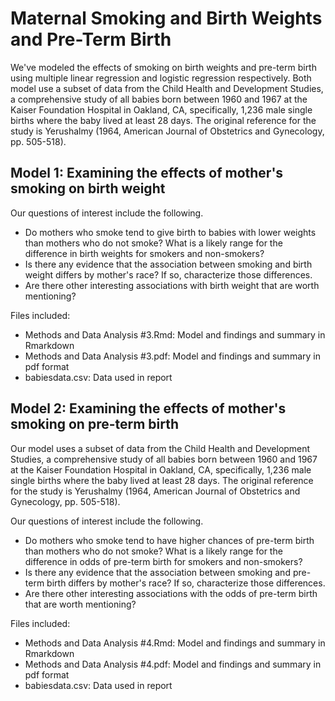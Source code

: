 # Maternal Smoking and Birth Weights and Pre-Term Birth

We've modeled the effects of smoking on birth weights and pre-term birth using multiple linear regression and logistic regression respectively. Both model use a subset of data from the Child Health and Development Studies, a comprehensive study of all babies born between 1960 and 1967 at the Kaiser Foundation Hospital in Oakland, CA, specifically, 1,236 male single births where the baby lived at least 28 days. The original reference for the study is Yerushalmy (1964, American Journal of Obstetrics and Gynecology, pp. 505-518).

## Model 1: Examining the effects of mother's smoking on birth weight

Our questions of interest include the following.
* Do mothers who smoke tend to give birth to babies with lower weights than mothers who do not smoke? What is a likely range for the difference in birth weights for smokers and non-smokers?
* Is there any evidence that the association between smoking and birth weight differs by mother's race? If so, characterize those differences.
* Are there other interesting associations with birth weight that are worth mentioning?

Files included:
* Methods and Data Analysis #3.Rmd: Model and findings and summary in Rmarkdown
* Methods and Data Analysis #3.pdf: Model and findings and summary in pdf format
* babiesdata.csv: Data used in report


## Model 2: Examining the effects of mother's smoking on pre-term birth

Our model uses a subset of data from the Child Health and Development Studies, a comprehensive study of all babies born between 1960 and 1967 at the Kaiser Foundation Hospital in Oakland, CA, specifically, 1,236 male single births where the baby lived at least 28 days. The original reference for the study is Yerushalmy (1964, American Journal of Obstetrics and Gynecology, pp. 505-518).

Our questions of interest include the following.
* Do mothers who smoke tend to have higher chances of pre-term birth than mothers who do not smoke? What is a likely range for the difference in odds of pre-term birth for smokers and non-smokers?
* Is there any evidence that the association between smoking and pre-term birth differs by mother's race? If so, characterize those differences.
* Are there other interesting associations with the odds of pre-term birth that are worth mentioning?

Files included:
* Methods and Data Analysis #4.Rmd: Model and findings and summary in Rmarkdown
* Methods and Data Analysis #4.pdf: Model and findings and summary in pdf format
* babiesdata.csv: Data used in report
